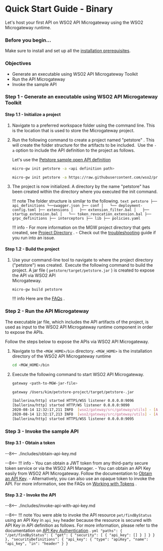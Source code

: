 # Quick Start Guide - Binary

Let's host your first API on WSO2 API Microgateway using the WSO2 Microgateway runtime.

### Before you begin...

Make sure to install and set up all the [installation prerequisites]({{base_path}}/install-and-setup/install-on-vm/).

### Objectives 

- Generate an executable using WSO2 API Microgateway Toolkit
- Run the API Microgateway
- Invoke the sample API


### Step 1 - Generate an executable using WSO2 API Microgateway Toolkit

#### Step 1.1 - Initialize a project

1.  Navigate to a preferred workspace folder using the command line. This is the location that is used to store the Microgateway project.
2.  Run the following command to create a project named "petstore" . This will create the folder structure for the artifacts to be included.  Use the `-a` option to include the API definition to the project as follows.

      Let's use the [Petstore sample open API definition](https://petstore.swagger.io/v2/swagger.json)
        
      ``` bash tab="Format"
      micro-gw init petstore -a <api definition path>
      ```
      
      ``` bash tab="Example"
      micro-gw init petstore -a https://raw.githubusercontent.com/wso2/product-microgateway/master/samples/petstore_v3.yaml
      ```

3.  The project is now initialized. A directory by the name "petstore" has been created within the directory where you executed the init command.

    !!! note
         The folder structure is similar to the following.
            ``` text
            petstore
            ├── api_definitions
                └──swagger.json
            ├── conf
            │   └── deployment-config.toml
            ├── extensions
            │   ├── extension_filter.bal
            │   ├── startup_extension.bal
            │   └── token_revocation_extension.bal
            ├── grpc_definitions
            ├── interceptors
            ├── lib
            ├── policies.yaml
            ```

    !!! info
        - For more information on the MGW project directory that gets created, see [Project Directory]({{base_path}}/reference/project-directory/) .
        - Check out the [troubleshooting]({{base_path}}/troubleshooting/troubleshooting/) guide if you run into an issue.

#### Step 1.2 - Build the project

1.  Use your command-line tool to navigate to where the project directory ("petstore") was created.  
    Execute the following command to build the project.
    A jar file ( `petstore/target/petstore.jar` ) is created to expose the API via WSO2 API  
    Microgateway.

      ``` bash
      micro-gw build petstore
      ```

    !!! info
        Here are the [FAQs]({{base_path}}/faqs/) .

### Step 2 - Run the API Microgateway

The executable jar file, which includes the API artifacts of the project, is used as input to the WSO2 API Microgateway runtime component in order to expose the APIs.

Follow the steps below to expose the APIs via WSO2 API Microgateway.

1.  Navigate to the `<MGW_HOME>/bin` directory. `<MGW_HOME>` is the installation directory of the WSO2 API Microgateway runtime

    ``` bash
    cd <MGW_HOME>/bin
    ```

2.  Execute the following command to start WSO2 API Microgateway.

    ```bash tab="Format"
    gateway <path-to-MGW-jar-file>
    ```

    ``` bash tab="Example"
    gateway /Users/kim/petstore-project/target/petstore-.jar
    ```

    ``` bash tab="Response"
    [ballerina/http] started HTTPS/WSS listener 0.0.0.0:9096
    [ballerina/http] started HTTP/WS listener 0.0.0.0:9090
    2020-08-14 12:32:17,211 INFO  [wso2/gateway/src/gateway/utils] - [APIGatewayListener] [-] HTTP listener is active on port 9090
    2020-08-14 12:32:17,213 INFO  [wso2/gateway/src/gateway/utils] - [APIGatewayListener] [-] HTTPS listener is active on port 9095
    [ballerina/http] started HTTPS/WSS listener 0.0.0.0:9095
    ```

### Step 3 - Invoke the sample API
#### Step 3.1 - Obtain a token
 --8<--
 ./includes/obtain-api-key.md
 
 --8<--
!!! info
        - You can obtain a JWT token from any third-party secure token service or via the WSO2 API Manager.
        - You can obtain an API Key easily from WSO2 API Microgateway. Follow the documentation to [Obtain an API Key]({{base_path}}/how-tos/security/api-key-security-token-service/).
        - Alternatively, you can also use an opaque token to invoke the API. 
     For more information, see the FAQs on [Working with Tokens]({{base_path}}/faqs/#working-with-tokens) .

#### Step 3.2 - Invoke the API

 --8<--
 ./includes/invoke-api-with-api-key.md
 
 --8<--
!!! note
    You were able to invoke the API resource `pet/findByStatus` using an API Key in `api_key` header because the resource is secured with API Key in API definition as follows. For more information, please refer to the documentation on [API Key Authentication]({{base_path}}/how-tos/security/api-authentication/api-key-authentication/) .
    ```yml
    "paths": {
      "/pet/findByStatus": {
        "get": {
          "security": [
            {
              "api_key": []
            }
          ]
        }
      }
    },
    "securityDefinitions": {
      "api_key": {
        "type": "apiKey",
        "name": "api_key",
        "in": "header"
      }
    }
    ```
